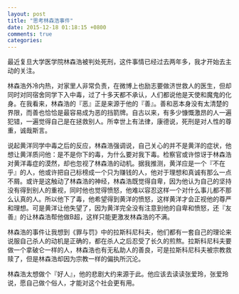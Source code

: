 ```yaml
---
layout: post
title: "思考林森浩事件"
date: 2015-12-18 01:18:15 +0800
comments: true
categories: 
---
```



最近复旦大学医学院林森浩被判处死刑，这件事情已经过去两年多，我才开始去主动的关注。

林森浩外冷内热，对家里人非常负责，在微博上也励志要做济世救人的医生，但却同时对同宿舍同学下入中毒，过了十多天都不承认，人们都说他是天使和魔鬼的化身。在我看来，林森浩的『恶』正是来源于他的『善』。善和恶本身没有太清楚的界限，而善也恰恰是最容易成为恶的挡箭牌。自古以来，有多少慷慨激昂的人一遍犯错，一遍觉得自己是在拯救别人。所幸世上有法律，康德说，死刑是对人性的尊重，诚哉斯言。

说起黄洋同学中毒之后的反应，林森浩强调说，自己关心的并不是黄洋的症状，他想让黄洋质问他：是不是你下的毒，为什么要对我下毒。检察官或许惊讶于林森浩对黄洋毒症的漠然，却也忽视了林森浩的动机。据我推测，黄洋应是一个『不在乎』的人，他或许把自己标榜成一个只为赚钱的人，他对于理想和真诚有那么一点不屑。或许是这触动了林森浩的神经，林森浩既觉得自卑，因为他认为自己的坚持没有得到别人的重视，同时他也觉得愤怒，他难以容忍这样一个对什么事儿都不那么认真的人。所以他下了毒，他希望得到黄洋的愤怒，这样黄洋才会正视他的尊严和理想。可是黄洋让他失望了，因为黄洋完全没有注意到他的自卑和愤怒，还『友善』的让林森浩帮他做B超，这样只能更激发林森浩的不满。

林森浩的事件让我想到《罪与罚》中的拉斯科尼科夫，他们都有一套自己的理论来说服自己杀人的动机是正确的，都在杀人之后忍受了长久的煎熬。拉斯科尼科夫要做一个拿破仑一样的人，林森浩也有无私助人的善良，可是拉斯科尼科夫被宗教救赎了，但是林森浩却因为宗教一样的偏执所沉沦。

林森浩太想做个『好人』，他的悲剧大约来源于此。他应该去读读张爱玲，张爱玲说，愿自己做个俗人，才能对这个社会更有用。
